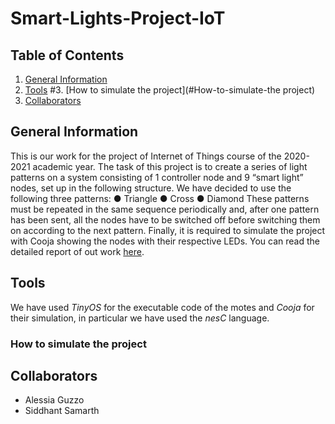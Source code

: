 # Smart-Lights-Project-IoT
## Table of Contents
1. [General Information](#general-info)
2. [Tools](#tools)
#3. [How to simulate the project](#How-to-simulate-the project)
4. [Collaborators](#collaboration)


## General Information
This is our work for the project of Internet of Things course of the 2020-2021 academic year.
The task of this project is to create a series of light patterns on a system consisting of 1 controller node and 9 “smart light” nodes, set up in the following structure. 
We have decided to use the following three patterns:
● Triangle
● Cross
● Diamond
These patterns must be repeated in the same sequence periodically and, after one pattern has been sent, all the nodes have to be switched off before switching them on according to the next pattern.
Finally, it is required to simulate the project with Cooja showing the nodes with their respective LEDs.
You can read the detailed report of out work [here](https://github.com/AlessiaGuzzo/Smart-Lights-Project-IoT/blob/main/Smart%20Lights%20Project%20Report.pdf).


## Tools
We have used *TinyOS* for the executable code of the motes and *Cooja* for their simulation, in particular we have used the _nesC_ language.

### How to simulate the project


## Collaborators
* Alessia Guzzo
* Siddhant Samarth
